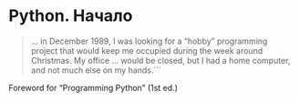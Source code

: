 # Python. Начало

> … in December 1989, I was looking for a “hobby” programming
project that would keep me occupied during the week around
Christmas. My office … would be closed, but I had a home
computer, and not much else on my hands.```

Foreword for “Programming Python” (1st ed.)
